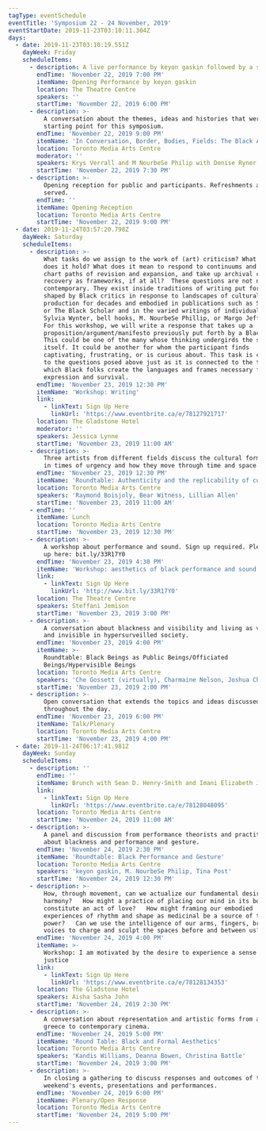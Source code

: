 ```yaml
---
tagType: eventSchedule
eventTitle: 'Symposium 22 - 24 November, 2019'
eventStartDate: 2019-11-23T03:10:11.304Z
days:
  - date: 2019-11-23T03:10:19.551Z
    dayWeek: Friday
    scheduleItems:
      - description: A live performance by keyon gaskin followed by a short talk.
        endTime: 'November 22, 2019 7:00 PM'
        itemName: Opening Performance by keyon gaskin
        location: The Theatre Centre
        speakers: ''
        startTime: 'November 22, 2019 6:00 PM'
      - description: >-
          A conversation about the themes, ideas and histories that were the
          starting point for this symposium.
        endTime: 'November 22, 2019 9:00 PM'
        itemName: 'In Conversation, Border, Bodies, Fields: The Black Aesthetic Revisited'
        location: Toronto Media Arts Centre
        moderator: ''
        speakers: Krys Verrall and M NourbeSe Philip with Denise Ryner and Yaniya Lee
        startTime: 'November 22, 2019 7:30 PM'
      - description: >-
          Opening reception for public and participants. Refreshments and snacks
          served.
        endTime: ''
        itemName: Opening Reception
        location: Toronto Media Arts Centre
        startTime: 'November 22, 2019 9:00 PM'
  - date: 2019-11-24T03:57:20.798Z
    dayWeek: Saturday
    scheduleItems:
      - description: >-
          What tasks do we assign to the work of (art) criticism? What exactly
          does it hold? What does it mean to respond to continuums and lineages,
          chart paths of revision and expansion, and take up archival care and
          recovery as frameworks, if at all?  These questions are not new or
          contemporary. They exist inside traditions of writing put forth and
          shaped by Black critics in response to landscapes of cultural
          production for decades and embodied in publications such as Small Axe
          or The Black Scholar and in the varied writings of individuals such as
          Sylvia Wynter, bell hooks, M. NourbeSe Phillip, or Margo Jefferson.  
          For this workshop, we will write a response that takes up a
          proposition/argument/manifesto previously put forth by a Black critic.
          This could be one of the many whose thinking undergirds the symposium
          itself. It could be another for whom the participant finds
          captivating, frustrating, or is curious about. This task is connected
          to the questions posed above just as it is connected to the terms on
          which Black folks create the languages and frames necessary for our
          expression and survival. 
        endTime: 'November 23, 2019 12:30 PM'
        itemName: 'Workshop: Writing'
        link:
          - linkText: Sign Up Here
            linkUrl: 'https://www.eventbrite.ca/e/78127921717'
        location: The Gladstone Hotel
        moderator: ''
        speakers: Jessica Lynne
        startTime: 'November 23, 2019 11:00 AM'
      - description: >-
          Three artists from different fields discuss the cultural forms created
          in times of urgency and how they move through time and space.
        endTime: 'November 23, 2019 12:30 PM'
        itemName: 'Roundtable: Authenticity and the replicability of cultural vernaculars'
        location: Toronto Media Arts Centre
        speakers: 'Raymond Boisjoly, Bear Witness, Lillian Allen'
        startTime: 'November 23, 2019 11:00 AM'
      - endTime: ''
        itemName: Lunch
        location: Toronto Media Arts Centre
        startTime: 'November 23, 2019 12:30 PM'
      - description: >-
          A workshop about performance and sound. Sign up required. Please sign
          up here: bit.ly/33R17Y0
        endTime: 'November 23, 2019 4:30 PM'
        itemName: 'Workshop: aesthetics of black performance and sound'
        link:
          - linkText: Sign Up Here
            linkUrl: 'http://www.bit.ly/33R17Y0'
        location: The Theatre Centre
        speakers: Steffani Jemison
        startTime: 'November 23, 2019 3:00 PM'
      - description: >-
          A conversation about blackness and visibility and living as visible
          and invisible in hypersurveilled society.
        endTime: 'November 23, 2019 4:00 PM'
        itemName: >-
          Roundtable: Black Beings as Public Beings/Officiated
          Beings/Hypervisible Beings
        location: Toronto Media Arts Centre
        speakers: 'Che Gossett (virtually), Charmaine Nelson, Joshua Chambers Letson'
        startTime: 'November 23, 2019 2:00 PM'
      - description: >-
          Open conversation that extends the topics and ideas discussed
          throughout the day.
        endTime: 'November 23, 2019 6:00 PM'
        itemName: Talk/Plenary
        location: Toronto Media Arts Centre
        startTime: 'November 23, 2019 4:00 PM'
  - date: 2019-11-24T06:17:41.981Z
    dayWeek: Sunday
    scheduleItems:
      - description: ''
        endTime: ''
        itemName: Brunch with Sean D. Henry-Smith and Imani Elizabeth Jackson
        link:
          - linkText: Sign Up Here
            linkUrl: 'https://www.eventbrite.ca/e/78128048095'
        location: Toronto Media Arts Centre
        startTime: 'November 24, 2019 11:00 AM'
      - description: >-
          A panel and discussion from performance theorists and practitioners
          about blackness and performance and gesture.
        endTime: 'November 24, 2019 2:30 PM'
        itemName: 'Roundtable: Black Performance and Gesture'
        location: Toronto Media Arts Centre
        speakers: 'keyon gaskin, M. NourbeSe Philip, Tina Post'
        startTime: 'November 24, 2019 12:30 PM'
      - description: >-
          How, through movement, can we actualize our fundamental desire for
          harmony?   How might a practice of placing our mind in its body
          constitute an act of love?   How might framing our embodied
          experiences of rhythm and shape as medicinal be a source of true
          power?   Can we use the intelligence of our arms, fingers, breath and
          voices to charge and sculpt the spaces before and between us? 
        endTime: 'November 24, 2019 4:00 PM'
        itemName: >-
          Workshop: I am motivated by the desire to experience a sense of
          justice 
        link:
          - linkText: Sign Up Here
            linkUrl: 'https://www.eventbrite.ca/e/78128134353'
        location: The Gladstone Hotel
        speakers: Aisha Sasha John
        startTime: 'November 24, 2019 2:30 PM'
      - description: >-
          A conversation about representation and artistic forms from ancient
          greece to contemporary cinema.
        endTime: 'November 24, 2019 5:00 PM'
        itemName: 'Round Table: Black and Formal Aesthetics'
        location: Toronto Media Arts Centre
        speakers: 'Kandis Williams, Deanna Bowen, Christina Battle'
        startTime: 'November 24, 2019 3:00 PM'
      - description: >-
          In closing a gathering to discuss responses and outcomes of the
          weekend's events, presentations and performances.
        endTime: 'November 24, 2019 6:00 PM'
        itemName: Plenary/Open Response
        location: Toronto Media Arts Centre
        startTime: 'November 24, 2019 5:00 PM'
---
```


